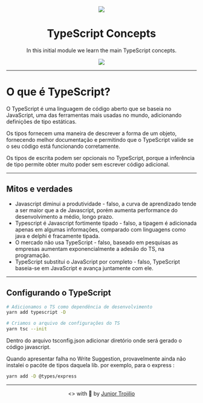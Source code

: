 <div align="center">
	<img src="https://user-images.githubusercontent.com/39541807/81132560-3a20a000-8f25-11ea-8179-4f4540936787.png">
	<h1> TypeScript Concepts</h1>
</div>
<p align="center">In this initial module we learn the main TypeScript concepts.</p>
<div display="inline" align="center">
<img src="https://img.shields.io/github/license/juniortrojilio/concept-react-native-gostack">
</div>

---

# O que é TypeScript?

O TypeScript é uma linguagem de código aberto que se baseia no JavaScript, uma das ferramentas mais usadas no mundo, adicionando definições de tipo estáticas.

Os tipos fornecem uma maneira de descrever a forma de um objeto, fornecendo melhor documentação e permitindo que o TypeScript valide se o seu código está funcionando corretamente.

Os tipos de escrita podem ser opcionais no TypeScript, porque a inferência de tipo permite obter muito poder sem escrever código adicional.

---

## Mitos e verdades

- Javascript diminui a produtividade - falso, a curva de aprendizado tende a ser maior que a de Javascript, porém aumenta  performance do desenvolvimento a médio, longo prazo.
- Typescript é Javascript fortimente tipado - falso, a tipagem é adicionada apenas em algumas informações, comparado com linguagens como java e delphi é fracamente tipada.
- O mercado não usa TypeScript - falso, baseado em pesquisas as empresas aumentam exponencialmente a adesão do TS, na programação.
- TypeScript substitui o JavaScript por completo - falso, TypeScript baseia-se em JavaScript e avança juntamente com ele.

---

## Configurando o TypeScript

```bash
# Adicionamos o TS como dependência de desenvolvimento
yarn add typescript -D

# Criamos o arquivo de configurações do TS
yarn tsc --init
```

Dentro do arquivo tsconfig.json adicionar diretório onde será gerado o código javascript.

Quando apresentar falha no Write Suggestion, provavelmente ainda não instalei o pacóte de tipos daquela lib. por exemplo, para o express :

```bash
yarn add -D @types/express
```

---

<p align="center"> <> with 💙 by <a href="https://github.com/juniortrojilio">Junior Trojilio</a></p>
